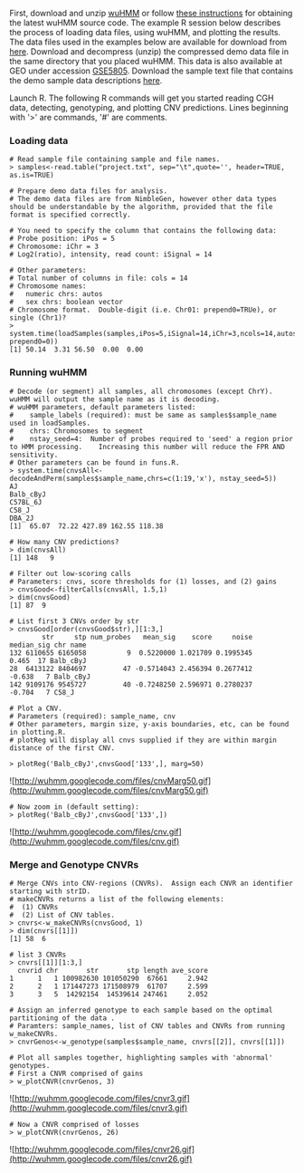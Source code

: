 First, download and unzip [wuHMM](http://wuhmm.googlecode.com/files/wuHMM1_1.zip) or follow [these instructions](http://code.google.com/p/wuhmm/source/checkout) for obtaining the latest wuHMM source code.  The example R session below describes the process of loading data files, using wuHMM, and plotting the results.  The data files used in the examples below are available for download from [here](http://compbio.s3.amazonaws.com/demoData.zip).  Download and decompress (unzip) the compressed demo data file in the same directory that you placed wuHMM.  This data is also available at GEO under accession [GSE5805](http://www.ncbi.nlm.nih.gov/geo/query/acc.cgi?acc=GSE5805).  Download the sample text file that contains the demo sample data descriptions [here](http://wuhmm.googlecode.com/files/project.txt).

Launch R.   The following R commands will get you started reading CGH data, detecting, genotyping, and plotting CNV predictions.  Lines beginning with '>' are commands, '#' are comments.

### Loading data ###

```
# Read sample file containing sample and file names.
> samples<-read.table("project.txt", sep="\t",quote='', header=TRUE, as.is=TRUE)

# Prepare demo data files for analysis.
# The demo data files are from NimbleGen, however other data types should be understandable by the algorithm, provided that the file format is specified correctly.

# You need to specify the column that contains the following data:
# Probe position: iPos = 5
# Chromosome: iChr = 3
# Log2(ratio), intensity, read count: iSignal = 14

# Other parameters:
# Total number of columns in file: cols = 14
# Chromosome names:
#   numeric chrs: autos
#   sex chrs: boolean vector
# Chromosome format.  Double-digit (i.e. Chr01: prepend0=TRUe), or single (Chr1)?  
> system.time(loadSamples(samples,iPos=5,iSignal=14,iChr=3,ncols=14,autos=c(1:19),sex=c(TRUE,FALSE), prepend0=0))
[1] 50.14  3.31 56.50  0.00  0.00

```

### Running wuHMM ###
```
# Decode (or segment) all samples, all chromosomes (except ChrY).  wuHMM will output the sample name as it is decoding.
# wuHMM parameters, default parameters listed:
#    sample_labels (required): must be same as samples$sample_name used in loadSamples.
#    chrs: Chromosomes to segment
#    nstay_seed=4:  Number of probes required to 'seed' a region prior to HMM processing.    Increasing this number will reduce the FPR AND sensitivity.
# Other parameters can be found in funs.R.
> system.time(cnvsAll<-decodeAndPerm(samples$sample_name,chrs=c(1:19,'x'), nstay_seed=5))
AJ
Balb_cByJ
C57BL_6J
C58_J
DBA_2J
[1]  65.07  72.22 427.89 162.55 118.38

# How many CNV predictions?
> dim(cnvsAll)
[1] 148   9

# Filter out low-scoring calls
# Parameters: cnvs, score thresholds for (1) losses, and (2) gains
> cnvsGood<-filterCalls(cnvsAll, 1.5,1)
> dim(cnvsGood)
[1] 87  9

# List first 3 CNVs order by str
> cnvsGood[order(cnvsGood$str),][1:3,]
        str     stp num_probes   mean_sig    score     noise median_sig chr name
132 6110655 6165058          9  0.5220000 1.021709 0.1995345      0.465  17 Balb_cByJ
28  6413122 8404697         47 -0.5714043 2.456394 0.2677412     -0.638   7 Balb_cByJ
142 9109176 9545727         40 -0.7248250 2.596971 0.2780237     -0.704   7 C58_J

# Plot a CNV.
# Parameters (required): sample_name, cnv
# Other parameters, margin size, y-axis boundaries, etc, can be found in plotting.R.
# plotReg will display all cnvs supplied if they are within margin distance of the first CNV.

> plotReg('Balb_cByJ',cnvsGood['133',], marg=50)
```
![http://wuhmm.googlecode.com/files/cnvMarg50.gif](http://wuhmm.googlecode.com/files/cnvMarg50.gif)
```
# Now zoom in (default setting):
> plotReg('Balb_cByJ',cnvsGood['133',])
```
![http://wuhmm.googlecode.com/files/cnv.gif](http://wuhmm.googlecode.com/files/cnv.gif)


### Merge and Genotype CNVRs ###
```
# Merge CNVs into CNV-regions (CNVRs).  Assign each CNVR an identifier starting with strID.
# makeCNVRs returns a list of the following elements:
#  (1) CNVRs
#  (2) List of CNV tables.
> cnvrs<-w_makeCNVRs(cnvsGood, 1)
> dim(cnvrs[[1]])
[1] 58  6

# list 3 CNVRs
> cnvrs[[1]][1:3,]
  cnvrid chr       str       stp length ave_score
1      1   1 100982630 101050290  67661     2.942
2      2   1 171447273 171508979  61707     2.599
3      3   5  14292154  14539614 247461     2.052

# Assign an inferred genotype to each sample based on the optimal partitioning of the data .
# Paramters: sample_names, list of CNV tables and CNVRs from running w_makeCNVRs.
> cnvrGenos<-w_genotype(samples$sample_name, cnvrs[[2]], cnvrs[[1]])

# Plot all samples together, highlighting samples with 'abnormal' genotypes.
# First a CNVR comprised of gains
> w_plotCNVR(cnvrGenos, 3)
```
![http://wuhmm.googlecode.com/files/cnvr3.gif](http://wuhmm.googlecode.com/files/cnvr3.gif)
```
# Now a CNVR comprised of losses
> w_plotCNVR(cnvrGenos, 26)
```
![http://wuhmm.googlecode.com/files/cnvr26.gif](http://wuhmm.googlecode.com/files/cnvr26.gif)